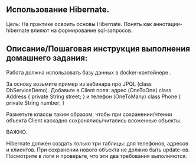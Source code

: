 ## Использование Hibernate.

Цель:
На практике освоить основы Hibernate.
Понять как аннотации-hibernate влияют на формирование sql-запросов.

## Описание/Пошаговая инструкция выполнения домашнего задания:

Работа должна использовать базу данных в docker-контейнере .

За основу возьмите пример из вебинара про JPQL (class DbServiceDemo).
Добавьте в Client поля:
адрес (OneToOne)
class Address {
    private String street;
}
и телефон (OneToMany)
class Phone {
    private String number;
}

Разметьте классы таким образом, чтобы при сохранении/чтении объекта Client каскадно сохранялись/читались вложенные объекты.

ВАЖНО.

Hibernate должен создать только три таблицы: для телефонов, адресов и клиентов.
При сохранении нового объекта не должно быть update-ов.
Посмотрите в логи и проверьте, что эти два требования выполняются.
